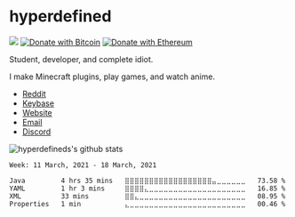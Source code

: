 # hyperdefined
![](https://komarev.com/ghpvc/?username=hyperdefined&color=blue) [![Donate with Bitcoin](https://en.cryptobadges.io/badge/micro/1F29aNKQzci3ga5LDcHHawYzFPXvELTFoL)](https://en.cryptobadges.io/donate/1F29aNKQzci3ga5LDcHHawYzFPXvELTFoL) [![Donate with Ethereum](https://en.cryptobadges.io/badge/micro/0x0f58B66993a315dbCc102b4276298B5Ff8895F41)](https://en.cryptobadges.io/donate/0x0f58B66993a315dbCc102b4276298B5Ff8895F41)

Student, developer, and complete idiot.

I make Minecraft plugins, play games, and watch anime.

* [Reddit](https://www.reddit.com/user/hyperdefined)
* [Keybase](https://keybase.io/deactivated)
* [Website](https://hyper.lol)
* [Email](mailto:contact@hyper.lol)
* [Discord](https://discord.bio/p/hyperdefined)

![hyperdefineds's github stats](https://github-readme-stats.vercel.app/api?username=hyperdefined&count_private=true&show_icons=true&theme=tokyonight&disable_animations=true&include_all_commits=true)

<!--START_SECTION:waka-->
```text
Week: 11 March, 2021 - 18 March, 2021

Java         4 hrs 35 mins   ⣿⣿⣿⣿⣿⣿⣿⣿⣿⣿⣿⣿⣿⣿⣿⣿⣿⣿⣤⣀⣀⣀⣀⣀⣀   73.58 % 
YAML         1 hr 3 mins     ⣿⣿⣿⣿⣄⣀⣀⣀⣀⣀⣀⣀⣀⣀⣀⣀⣀⣀⣀⣀⣀⣀⣀⣀⣀   16.85 % 
XML          33 mins         ⣿⣿⣄⣀⣀⣀⣀⣀⣀⣀⣀⣀⣀⣀⣀⣀⣀⣀⣀⣀⣀⣀⣀⣀⣀   08.95 % 
Properties   1 min           ⣄⣀⣀⣀⣀⣀⣀⣀⣀⣀⣀⣀⣀⣀⣀⣀⣀⣀⣀⣀⣀⣀⣀⣀⣀   00.46 % 
```
<!--END_SECTION:waka-->

